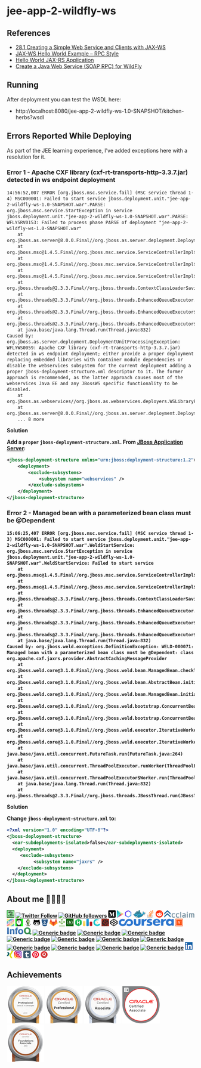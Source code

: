 # jee-app-2-wildfly-ws

## References

- [28.1 Creating a Simple Web Service and Clients with JAX-WS](https://docs.oracle.com/javaee/7/tutorial/jaxws001.htm)
- [JAX-WS Hello World Example – RPC Style](https://examples.javacodegeeks.com/enterprise-java/jws/jax-ws-hello-world-example-rpc-style/)
- [Hello World JAX-RS Application](https://www.journaldev.com/9191/java-web-services-tutorial)
- [Create a Java Web Service (SOAP RPC) for WildFly](https://www.learn-it-with-examples.com/development/java/java-web-services/create-simple-java-web-service-soap-rpc-web-app.html)

## Running

After deployment you can test the WSDL here:

- http://localhost:8080/jee-app-2-wildfly-ws-1.0-SNAPSHOT/kitchen-herbs?wsdl

## Errors Reported While  Deploying

As part of the JEE learning experience, I've added exceptions here with a resolution for it.

### Error 1 - Apache CXF library (cxf-rt-transports-http-3.3.7.jar) detected in ws endpoint deployment

```shell
14:56:52,007 ERROR [org.jboss.msc.service.fail] (MSC service thread 1-4) MSC000001: Failed to start service jboss.deployment.unit."jee-app-2-wildfly-ws-1.0-SNAPSHOT.war".PARSE: org.jboss.msc.service.StartException in service jboss.deployment.unit."jee-app-2-wildfly-ws-1.0-SNAPSHOT.war".PARSE: WFLYSRV0153: Failed to process phase PARSE of deployment "jee-app-2-wildfly-ws-1.0-SNAPSHOT.war"
	at org.jboss.as.server@8.0.0.Final//org.jboss.as.server.deployment.DeploymentUnitPhaseService.start(DeploymentUnitPhaseService.java:183)
	at org.jboss.msc@1.4.5.Final//org.jboss.msc.service.ServiceControllerImpl$StartTask.startService(ServiceControllerImpl.java:1738)
	at org.jboss.msc@1.4.5.Final//org.jboss.msc.service.ServiceControllerImpl$StartTask.execute(ServiceControllerImpl.java:1700)
	at org.jboss.msc@1.4.5.Final//org.jboss.msc.service.ServiceControllerImpl$ControllerTask.run(ServiceControllerImpl.java:1558)
	at org.jboss.threads@2.3.3.Final//org.jboss.threads.ContextClassLoaderSavingRunnable.run(ContextClassLoaderSavingRunnable.java:35)
	at org.jboss.threads@2.3.3.Final//org.jboss.threads.EnhancedQueueExecutor.safeRun(EnhancedQueueExecutor.java:1982)
	at org.jboss.threads@2.3.3.Final//org.jboss.threads.EnhancedQueueExecutor$ThreadBody.doRunTask(EnhancedQueueExecutor.java:1486)
	at org.jboss.threads@2.3.3.Final//org.jboss.threads.EnhancedQueueExecutor$ThreadBody.run(EnhancedQueueExecutor.java:1377)
	at java.base/java.lang.Thread.run(Thread.java:832)
Caused by: org.jboss.as.server.deployment.DeploymentUnitProcessingException: WFLYWS0059: Apache CXF library (cxf-rt-transports-http-3.3.7.jar) detected in ws endpoint deployment; either provide a proper deployment replacing embedded libraries with container module dependencies or disable the webservices subsystem for the current deployment adding a proper jboss-deployment-structure.xml descriptor to it. The former approach is recommended, as the latter approach causes most of the webservices Java EE and any JBossWS specific functionality to be disabled.
	at org.jboss.as.webservices//org.jboss.as.webservices.deployers.WSLibraryFilterProcessor.deploy(WSLibraryFilterProcessor.java:70)
	at org.jboss.as.server@8.0.0.Final//org.jboss.as.server.deployment.DeploymentUnitPhaseService.start(DeploymentUnitPhaseService.java:176)
	... 8 more
```

<b>Solution<b>

Add a `proper` `jboss-deployment-structure.xml`.
From [JBoss Application Server](https://cxf.apache.org/docs/application-server-specific-configuration-guide.html):

```xml
<jboss-deployment-structure xmlns="urn:jboss:deployment-structure:1.2">
    <deployment>
        <exclude-subsystems>
            <subsystem name="webservices" />
        </exclude-subsystems>
    </deployment>
</jboss-deployment-structure>
```

### Error 2 - Managed bean with a parameterized bean class must be @Dependent

```shell
15:06:25,407 ERROR [org.jboss.msc.service.fail] (MSC service thread 1-3) MSC000001: Failed to start service jboss.deployment.unit."jee-app-2-wildfly-ws-1.0-SNAPSHOT.war".WeldStartService: org.jboss.msc.service.StartException in service jboss.deployment.unit."jee-app-2-wildfly-ws-1.0-SNAPSHOT.war".WeldStartService: Failed to start service
	at org.jboss.msc@1.4.5.Final//org.jboss.msc.service.ServiceControllerImpl$StartTask.execute(ServiceControllerImpl.java:1730)
	at org.jboss.msc@1.4.5.Final//org.jboss.msc.service.ServiceControllerImpl$ControllerTask.run(ServiceControllerImpl.java:1558)
	at org.jboss.threads@2.3.3.Final//org.jboss.threads.ContextClassLoaderSavingRunnable.run(ContextClassLoaderSavingRunnable.java:35)
	at org.jboss.threads@2.3.3.Final//org.jboss.threads.EnhancedQueueExecutor.safeRun(EnhancedQueueExecutor.java:1982)
	at org.jboss.threads@2.3.3.Final//org.jboss.threads.EnhancedQueueExecutor$ThreadBody.doRunTask(EnhancedQueueExecutor.java:1486)
	at org.jboss.threads@2.3.3.Final//org.jboss.threads.EnhancedQueueExecutor$ThreadBody.run(EnhancedQueueExecutor.java:1377)
	at java.base/java.lang.Thread.run(Thread.java:832)
Caused by: org.jboss.weld.exceptions.DefinitionException: WELD-000071: Managed bean with a parameterized bean class must be @Dependent: class org.apache.cxf.jaxrs.provider.AbstractCachingMessageProvider
	at org.jboss.weld.core@3.1.0.Final//org.jboss.weld.bean.ManagedBean.checkType(ManagedBean.java:211)
	at org.jboss.weld.core@3.1.0.Final//org.jboss.weld.bean.AbstractBean.initializeAfterBeanDiscovery(AbstractBean.java:108)
	at org.jboss.weld.core@3.1.0.Final//org.jboss.weld.bean.ManagedBean.initializeAfterBeanDiscovery(ManagedBean.java:122)
	at org.jboss.weld.core@3.1.0.Final//org.jboss.weld.bootstrap.ConcurrentBeanDeployer$AfterBeanDiscoveryInitializerFactory.doWork(ConcurrentBeanDeployer.java:111)
	at org.jboss.weld.core@3.1.0.Final//org.jboss.weld.bootstrap.ConcurrentBeanDeployer$AfterBeanDiscoveryInitializerFactory.doWork(ConcurrentBeanDeployer.java:102)
	at org.jboss.weld.core@3.1.0.Final//org.jboss.weld.executor.IterativeWorkerTaskFactory$1.call(IterativeWorkerTaskFactory.java:62)
	at org.jboss.weld.core@3.1.0.Final//org.jboss.weld.executor.IterativeWorkerTaskFactory$1.call(IterativeWorkerTaskFactory.java:55)
	at java.base/java.util.concurrent.FutureTask.run(FutureTask.java:264)
	at java.base/java.util.concurrent.ThreadPoolExecutor.runWorker(ThreadPoolExecutor.java:1130)
	at java.base/java.util.concurrent.ThreadPoolExecutor$Worker.run(ThreadPoolExecutor.java:630)
	at java.base/java.lang.Thread.run(Thread.java:832)
	at org.jboss.threads@2.3.3.Final//org.jboss.threads.JBossThread.run(JBossThread.java:485)
```

<b>Solution</b>

Change `jboss-deployment-structure.xml` to:

```xml
<?xml version="1.0" encoding="UTF-8"?>
<jboss-deployment-structure>
  <ear-subdeployments-isolated>false</ear-subdeployments-isolated>
  <deployment>
     <exclude-subsystems>
          <subsystem name="jaxrs" />
    </exclude-subsystems>
  </deployment>
</jboss-deployment-structure>
```

## About me 👨🏽‍💻🚀

[![alt text](https://raw.githubusercontent.com/jesperancinha/project-signer/master/project-signer-templates/icons-20/JEOrgLogo-20.png "João Esperancinha Homepage")](http://joaofilipesabinoesperancinha.nl)
[![Twitter Follow](https://img.shields.io/twitter/follow/joaofse?label=João%20Esperancinha&style=social "Twitter")](https://twitter.com/joaofse)
[![GitHub followers](https://img.shields.io/github/followers/jesperancinha.svg?label=jesperancinha&style=social "GitHub")](https://github.com/jesperancinha)
[![alt text](https://raw.githubusercontent.com/jesperancinha/project-signer/master/project-signer-templates/icons-20/medium-20.png "Medium")](https://medium.com/@jofisaes)
[![alt text](https://raw.githubusercontent.com/jesperancinha/project-signer/master/project-signer-templates/icons-20/google-apps-20.png "Google Apps")](https://play.google.com/store/apps/developer?id=Joao+Filipe+Sabino+Esperancinha)
[![alt text](https://raw.githubusercontent.com/jesperancinha/project-signer/master/project-signer-templates/icons-20/sonatype-20.png "Sonatype Search Repos")](https://search.maven.org/search?q=org.jesperancinha)
[![alt text](https://raw.githubusercontent.com/jesperancinha/project-signer/master/project-signer-templates/icons-20/docker-20.png "Docker Images")](https://hub.docker.com/u/jesperancinha)
[![alt text](https://raw.githubusercontent.com/jesperancinha/project-signer/master/project-signer-templates/icons-20/stack-overflow-20.png)](https://stackoverflow.com/users/3702839/joao-esperancinha)
[![alt text](https://raw.githubusercontent.com/jesperancinha/project-signer/master/project-signer-templates/icons-20/reddit-20.png "Reddit")](https://www.reddit.com/user/jesperancinha/)
[![alt text](https://raw.githubusercontent.com/jesperancinha/project-signer/master/project-signer-templates/icons-20/acclaim-20.png "Acclaim")](https://www.youracclaim.com/users/joao-esperancinha/badges)
[![alt text](https://raw.githubusercontent.com/jesperancinha/project-signer/master/project-signer-templates/icons-20/devto-20.png "Dev To")](https://dev.to/jofisaes)
[![alt text](https://raw.githubusercontent.com/jesperancinha/project-signer/master/project-signer-templates/icons-20/hackernoon-20.jpeg "Hackernoon")](https://hackernoon.com/@jesperancinha)
[![alt text](https://raw.githubusercontent.com/jesperancinha/project-signer/master/project-signer-templates/icons-20/codeproject-20.png "Code Project")](https://www.codeproject.com/Members/jesperancinha)
[![alt text](https://raw.githubusercontent.com/jesperancinha/project-signer/master/project-signer-templates/icons-20/github-20.png "GitHub")](https://github.com/jesperancinha)
[![alt text](https://raw.githubusercontent.com/jesperancinha/project-signer/master/project-signer-templates/icons-20/bitbucket-20.png "BitBucket")](https://bitbucket.org/jesperancinha)
[![alt text](https://raw.githubusercontent.com/jesperancinha/project-signer/master/project-signer-templates/icons-20/gitlab-20.png "GitLab")](https://gitlab.com/jesperancinha)
[![alt text](https://raw.githubusercontent.com/jesperancinha/project-signer/master/project-signer-templates/icons-20/bintray-20.png "BinTray")](https://bintray.com/jesperancinha)
[![alt text](https://raw.githubusercontent.com/jesperancinha/project-signer/master/project-signer-templates/icons-20/free-code-camp-20.jpg "FreeCodeCamp")](https://www.freecodecamp.org/jofisaes)
[![alt text](https://raw.githubusercontent.com/jesperancinha/project-signer/master/project-signer-templates/icons-20/hackerrank-20.png "HackerRank")](https://www.hackerrank.com/jofisaes)
[![alt text](https://raw.githubusercontent.com/jesperancinha/project-signer/master/project-signer-templates/icons-20/codeforces-20.png "Code Forces")](https://codeforces.com/profile/jesperancinha)
[![alt text](https://raw.githubusercontent.com/jesperancinha/project-signer/master/project-signer-templates/icons-20/codebyte-20.png "Codebyte")](https://coderbyte.com/profile/jesperancinha)
[![alt text](https://raw.githubusercontent.com/jesperancinha/project-signer/master/project-signer-templates/icons-20/codewars-20.png "CodeWars")](https://www.codewars.com/users/jesperancinha)
[![alt text](https://raw.githubusercontent.com/jesperancinha/project-signer/master/project-signer-templates/icons-20/codepen-20.png "Code Pen")](https://codepen.io/jesperancinha)
[![alt text](https://raw.githubusercontent.com/jesperancinha/project-signer/master/project-signer-templates/icons-20/coursera-20.png "Coursera")](https://www.coursera.org/user/da3ff90299fa9297e283ee8e65364ffb)
[![alt text](https://raw.githubusercontent.com/jesperancinha/project-signer/master/project-signer-templates/icons-20/hacker-news-20.png "Hacker News")](https://news.ycombinator.com/user?id=jesperancinha)
[![alt text](https://raw.githubusercontent.com/jesperancinha/project-signer/master/project-signer-templates/icons-20/infoq-20.png "InfoQ")](https://www.infoq.com/profile/Joao-Esperancinha.2/)
[![Generic badge](https://img.shields.io/static/v1.svg?label=Articles&message=Across%20The%20Web&color=purple)](https://github.com/jesperancinha/project-signer/blob/master/project-signer-templates/Articles.md)
[![Generic badge](https://img.shields.io/static/v1.svg?label=Homepage&message=Time%20Disruption%20Studios&color=6495ED)](http://tds.joaofilipesabinoesperancinha.nl/)
[![Generic badge](https://img.shields.io/static/v1.svg?label=Homepage&message=Image%20Train%20Filters&color=6495ED)](http://itf.joaofilipesabinoesperancinha.nl/)
[![Generic badge](https://img.shields.io/static/v1.svg?label=Homepage&message=MancalaJE&color=6495ED)](http://mancalaje.joaofilipesabinoesperancinha.nl/)
[![Generic badge](https://img.shields.io/static/v1.svg?label=All%20Badges&message=Badges&color=red)](https://github.com/jesperancinha/project-signer/blob/master/project-signer-templates/Badges.md)
[![Generic badge](https://img.shields.io/static/v1.svg?label=Status&message=Project%20Status&color=red)](https://github.com/jesperancinha/project-signer/blob/master/project-signer-templates/Status.md)
[![Generic badge](https://img.shields.io/static/v1.svg?label=GitHub&message=ITF%20Chartizate%20Android&color=yellow)](https://github.com/JEsperancinhaOrg/itf-chartizate-android)
[![Generic badge](https://img.shields.io/static/v1.svg?label=GitHub&message=ITF%20Chartizate%20Java&color=yellow)](https://github.com/JEsperancinhaOrg/itf-chartizate-modules/tree/master/itf-chartizate-java)
[![Generic badge](https://img.shields.io/static/v1.svg?label=GitHub&message=ITF%20Chartizate%20API&color=yellow)](https://github.com/JEsperancinhaOrg/itf-chartizate/tree/master/itf-chartizate-api)
[![Generic badge](https://img.shields.io/static/v1.svg?label=GitHub&message=Markdowner%20Core&color=yellow)](https://github.com/jesperancinha/markdowner/tree/master/markdowner-core)
[![Generic badge](https://img.shields.io/static/v1.svg?label=GitHub&message=Markdowner%20Filter&color=yellow)](https://github.com/jesperancinha/markdowner/tree/master/markdowner-filter)
[![alt text](https://raw.githubusercontent.com/jesperancinha/project-signer/master/project-signer-templates/icons-20/linkedin-20.png "LinkedIn")](https://www.linkedin.com/in/joaoesperancinha/)
[![alt text](https://raw.githubusercontent.com/jesperancinha/project-signer/master/project-signer-templates/icons-20/xing-20.png "Xing")](https://www.xing.com/profile/Joao_Esperancinha/cv)
[![alt text](https://raw.githubusercontent.com/jesperancinha/project-signer/master/project-signer-templates/icons-20/instagram-20.png "Instagram")](https://www.instagram.com/jesperancinha/)
[![alt text](https://raw.githubusercontent.com/jesperancinha/project-signer/master/project-signer-templates/icons-20/tumblr-20.png "Tumblr")](https://jofisaes.tumblr.com/)
[![alt text](https://raw.githubusercontent.com/jesperancinha/project-signer/master/project-signer-templates/icons-20/pinterest-20.png "Pinterest")](https://nl.pinterest.com/jesperancinha/)
[![alt text](https://raw.githubusercontent.com/jesperancinha/project-signer/master/project-signer-templates/icons-20/quora-20.png "Quora")](https://nl.quora.com/profile/Jo%C3%A3o-Esperancinha)

## Achievements

[![Oracle Certified Professional, Java SE 11 Programmer](https://raw.githubusercontent.com/jesperancinha/project-signer/master/project-signer-templates/badges/oracle-certified-professional-java-se-11-developer-100.png "Oracle Certified Professional, Java SE 11 Programmer")](https://www.youracclaim.com/badges/87609d8e-27c5-45c9-9e42-60a5e9283280/public_url)
[![Oracle Certified Professional, Java SE 8 Programmer](https://raw.githubusercontent.com/jesperancinha/project-signer/master/project-signer-templates/badges/oracle-certified-professional-java-se-8-programmer-100.png "Oracle Certified Professional, Java SE 8 Programmer")](https://www.youracclaim.com/badges/92e036f5-4e11-4cff-9935-3e62266d2074/public_url)
[![Oracle Certified Associate, Java SE 8 Programmer](https://raw.githubusercontent.com/jesperancinha/project-signer/master/project-signer-templates/badges/oracle-certified-associate-java-se-8-programmer-100.png)](https://www.youracclaim.com/badges/a206436d-6fd8-4ca1-8feb-38a838446ee7/public_url)
[![Oracle Certified Associate, Java SE 7 Programmer](https://raw.githubusercontent.com/jesperancinha/project-signer/master/project-signer-templates/badges/oracle-certified-associate-java-se-7-programmer-100.png)](https://www.youracclaim.com/badges/f4c6cc1e-cb52-432b-904d-36d266112225/public_url)
[![Oracle Certified Juninor Associate](https://raw.githubusercontent.com/jesperancinha/project-signer/master/project-signer-templates/badges/oracle-certified-foundations-associate-java-100.png)](https://www.youracclaim.com/badges/6db92c1e-7bca-4856-9543-0d5ed0182794/public_url)
